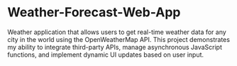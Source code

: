 # Weather-Forecast-Web-App
Weather application that allows users to get real-time weather data for any city in the world using the OpenWeatherMap API. This project demonstrates my ability to integrate third-party APIs, manage asynchronous JavaScript functions, and implement dynamic UI updates based on user input.

